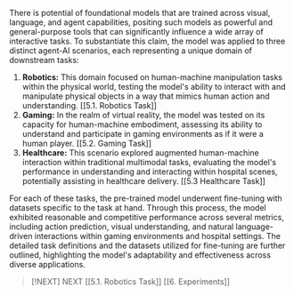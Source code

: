 There is potential of foundational models that are trained across visual, language, and agent capabilities, positing such models as powerful and general-purpose tools that can significantly influence a wide array of interactive tasks. To substantiate this claim, the model was applied to three distinct agent-AI scenarios, each representing a unique domain of downstream tasks:

1. **Robotics:** This domain focused on human-machine manipulation tasks within the physical world, testing the model's ability to interact with and manipulate physical objects in a way that mimics human action and understanding. [[5.1. Robotics Task]] 
2. **Gaming:** In the realm of virtual reality, the model was tested on its capacity for human-machine embodiment, assessing its ability to understand and participate in gaming environments as if it were a human player. [[5.2. Gaming Task]] 
3. **Healthcare:** This scenario explored augmented human-machine interaction within traditional multimodal tasks, evaluating the model's performance in understanding and interacting within hospital scenes, potentially assisting in healthcare delivery. [[5.3 Healthcare Task]] 

For each of these tasks, the pre-trained model underwent fine-tuning with datasets specific to the task at hand. Through this process, the model exhibited reasonable and competitive performance across several metrics, including action prediction, visual understanding, and natural language-driven interactions within gaming environments and hospital settings. The detailed task definitions and the datasets utilized for fine-tuning are further outlined, highlighting the model's adaptability and effectiveness across diverse applications.


> [!NEXT] NEXT 
> [[5.1. Robotics Task]] 
> [[6. Experiments]] 





